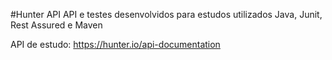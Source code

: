 #Hunter API
API e testes desenvolvidos para estudos utilizados Java, Junit, Rest Assured e Maven

API de estudo: https://hunter.io/api-documentation
